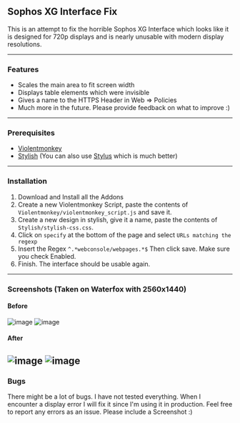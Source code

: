 ## Sophos XG Interface Fix

This is an attempt to fix the horrible Sophos XG Interface which looks like it is designed for 720p displays and is nearly unusable with modern display resolutions.

---
### Features
* Scales the main area to fit screen width
* Displays table elements which were invisible
* Gives a name to the HTTPS Header in Web => Policies
* Much more in the future. Please provide feedback on what to improve :)
---
### Prerequisites

* [Violentmonkey](https://addons.mozilla.org/en-US/firefox/addon/violentmonkey/)
* [Stylish](https://addons.mozilla.org/en-US/firefox/addon/stylish/) (You can also use [Stylus](https://addons.mozilla.org/en-US/firefox/addon/styl-us/) which is much better)
---
### Installation

1. Download and Install all the Addons
2. Create a new Violentmonkey Script, paste the contents of `Violentmonkey/violentmonkey_script.js` and save it.
3. Create a new design in stylish, give it a name, paste the contents of `Stylish/stylish-css.css`.
4. Click on `specify` at the bottom of the page and select `URLs matching the regexp`
5. Insert the Regex `^.*webconsole/webpages.*$` Then click save. Make sure you check Enabled.
6. Finish. The interface should be usable again.
---
### Screenshots (Taken on Waterfox with 2560x1440)
#### Before
![image](https://www.ubload.space/uploads/1679696527.png)
![image](https://www.ubload.space/uploads/1679609736.png)
#### After
![image](https://www.ubload.space/uploads/1679631874.png)
![image](https://www.ubload.space/uploads/1679616813.png)
---
### Bugs

There might be a lot of bugs. I have not tested everything. When I encounter a display error I will fix it since I'm using it in production. Feel free to report any errors as an issue. Please include a Screenshot :)
